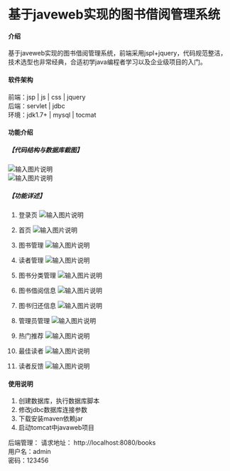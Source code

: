 # 基于javeweb实现的图书借阅管理系统

#### 介绍
基于javeweb实现的图书借阅管理系统，前端采用jspl+jquery，代码规范整洁，技术选型也非常经典，合适初学java编程者学习以及企业级项目的入门。


#### 软件架构
前端：jsp | js | css | jquery  
后端：servlet | jdbc  
环境：jdk1.7+ | mysql | tocmat          


#### 功能介绍
##### 【代码结构与数据库截图】
![输入图片说明](images/00.%20代码.jpg)  
![输入图片说明](images/00.%20数据库.jpg)  

##### 【功能详述】 
  01. 登录页
![输入图片说明](images/01.%20登录页.jpg) 
  
  02. 首页
![输入图片说明](images/02.%20首页.jpg) 
  
  03. 图书管理
![输入图片说明](images/03.%20图书管理.jpg) 
  
  04. 读者管理
![输入图片说明](images/04.%20读者管理.jpg) 
  
  05. 图书分类管理
![输入图片说明](images/05.%20图书分类管理.jpg) 
  
  06. 图书借阅信息
![输入图片说明](images/06.%20图书借阅信息.jpg) 
  
  07. 图书归还信息
![输入图片说明](images/07.%20图书归还信息.jpg) 
  
  08. 管理员管理
![输入图片说明](images/08.%20管理员管理.jpg) 
  
  09. 热门推荐
![输入图片说明](images/09.%20热门推荐.jpg) 
  
  10. 最佳读者
![输入图片说明](images/10.%20最佳读者.jpg) 
  
  11. 读者反馈
![输入图片说明](images/11.%20读者反馈.jpg)   



#### 使用说明
1. 创建数据库，执行数据库脚本  
2. 修改jdbc数据库连接参数  
3. 下载安装maven依赖jar  
4. 启动tomcat中javaweb项目    

后端管理： 
    请求地址： http://localhost:8080/books        
    用户名：admin    
    密码：123456      
	
	